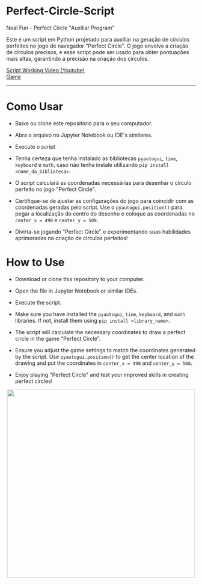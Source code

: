 # Perfect-Circle-Script
Neal Fun - Perfect Circle "Auxiliar Program"

Este é um script em Python projetado para auxiliar na geração de círculos perfeitos no jogo de navegador "Perfect Circle". O jogo envolve a criação de círculos precisos, e esse script pode ser usado para obter pontuações mais altas, garantindo a precisão na criação dos círculos.



[Script Working Video (Youtube)](https://youtu.be/HI-aJYgNrtM)
<br>
[Game](https://neal.fun/perfect-circle/)

<hr>

# Como Usar

- Baixe ou clone este repositório para o seu computador.

- Abra o arquivo no Jupyter Notebook ou IDE's similares.

- Execute o script

- Tenha certeza que tenha instalado as bibliotecas `pyautogui`, `time`, `keyboard` e  `math`, caso não tenha instale utilizando `pip install <nome_da_biblioteca>`.

-  O script calculará as coordenadas necessárias para desenhar o círculo perfeito no jogo "Perfect Circle".

- Certifique-se de ajustar as configurações do jogo para coincidir com as coordenadas geradas pelo script. Use o `pyautogui.position()` para pegar a localização do centro do desenho e coloque as coordenadas no `center_x = 490` e `center_y = 508`.

- Divirta-se jogando "Perfect Circle" e experimentando suas habilidades aprimoradas na criação de círculos perfeitos!
 


# How to Use

- Download or clone this repository to your computer.

- Open the file in Jupyter Notebook or similar IDEs.

- Execute the script.

- Make sure you have installed the `pyautogui`, `time`, `keyboard`, and `math` libraries. If not, install them using `pip install <library_name>`.

- The script will calculate the necessary coordinates to draw a perfect circle in the game "Perfect Circle".

- Ensure you adjust the game settings to match the coordinates generated by the script. Use `pyautogui.position()` to get the center location of the drawing and put the coordinates in `center_x = 490` and `center_y = 508`.

- Enjoy playing "Perfect Circle" and test your improved skills in creating perfect circles!



<div align="center">
  <img height="500em" src="https://github.com/guilherme-dope/Perfect-Circle-Python/assets/81268873/a472f63e-c746-4f6f-9db2-c515ec5ddf87"/>
</div>
